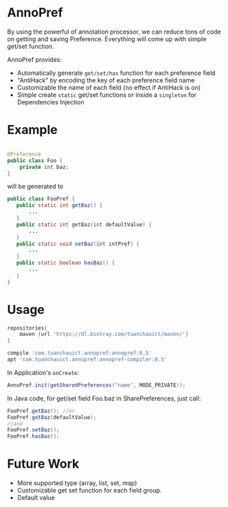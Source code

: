 # AnnoPref

By using the powerful of annotation processor, we can reduce tons of code on getting and saving Preference.
Everything will come up with simple get/set function.

AnnoPref provides:

* Automatically generate `get/set/has` function for each preference field
* "AntiHack" by encoding the key of each preference field name
* Customizable the name of each field (no effect if AntiHack is on)
* Simple create `static` get/set functions or inside a `singleton` for Dependencies Injection

# Example

```java

@Preference
public class Foo {
    private int baz;
}
```

will be generated to

 ```java
public class FooPref {
    public static int getBaz() {
        ...
    }
    public static int getBaz(int defaultValue) {
        ...
    }
    public static void setBaz(int intPref) {
        ...
    }
    public static boolean hasBaz() {
        ...
    }
}
 ```

# Usage
```groovy
repositories{
    maven {url 'https://dl.bintray.com/tuanchauict/maven/'}
}
```
```groovy
compile 'com.tuanchauict.annopref:annopref:0.5'
apt 'com.tuanchauict.annopref:annopref-compiler:0.5'
```

In Application's `onCreate`:

```java
AnnoPref.init(getSharedPreferences("name", MODE_PRIVATE));
```

In Java code, for get/set field Foo.baz in SharePreferences, just call:

```java
FooPref.getBaz(); //or
FooPref.getBaz(defaultValue);
//and
FooPref.setBaz();
FooPref.hasBaz();
```

# Future Work

* More supported type (array, list, set, map)
* Customizable get set function for each field group.
* Default value
